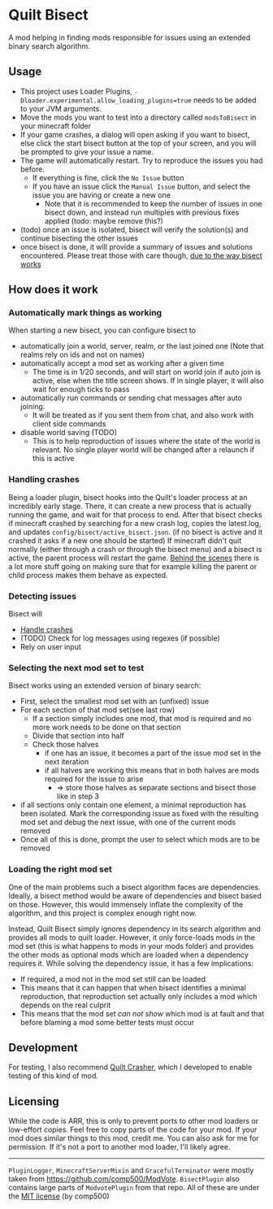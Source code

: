# Quilt Bisect

A mod helping in finding mods responsible for issues using an extended binary search algorithm.

## Usage

- This project uses Loader Plugins, `-Dloader.experimental.allow_loading_plugins=true` needs to be added to your JVM arguments.
- Move the mods you want to test into a directory called `modsToBisect` in your minecraft folder
- If your game crashes, a dialog will open asking if you want to bisect, else click the start bisect button at the top of your screen, and you will be prompted to give your issue a name. 
- The game will automatically restart. Try to reproduce the issues you had before.
  - If everything is fine, click the `No Issue` button
  - If you have an issue click the `Manual Issue` button, and select the issue you are having or create a new one
    - Note that it is recommended to keep the number of issues in one bisect down, and instead run multiples with previous fixes applied (todo: maybe remove this?)
- (todo) once an issue is isolated, bisect will verify the solution(s) and continue bisecting the other issues
- once bisect is done, it will provide a summary of issues and solutions encountered. Please treat those with care though, [due to the way bisect works](#loading-the-right-mod-set)

## How does it work
### Automatically mark things as working
When starting a new bisect, you can configure bisect to
- automatically join a world, server, realm, or the last joined one (Note that realms rely on ids and not on names)
- automatically accept a mod set as working after a given time
  - The time is in 1/20 seconds, and will start on world join if auto join is active, else when the title screen shows. If in single player, it will also wait for enough ticks to pass
- automatically run commands or sending chat messages after auto joining.
  - It will be treated as if you sent them from chat, and also work with client side commands
- disable world saving (TODO)
  - This is to help reproduction of issues where the state of the world is relevant. No single player world will be changed after a relaunch if this is active

### Handling crashes
Being a loader plugin, bisect hooks into the Quilt's loader process at an incredibly early stage.
There, it can create a new process that is actually running the game, and wait for that process to end.
After that bisect checks if minecraft crashed by searching for a new crash log, copies the latest.log, and updates `config/bisect/active_bisect.json`.
(if no bisect is active and it crashed it asks if a new one should be started)
If minecraft didn't quit normally (either through a crash or through the bisect menu) and a bisect is active, the parent process will restart the game.
[Behind the scenes](src/main/java/io/github/anonymous123_code/quilt_bisect/plugin/BisectPluginProcessManager.java) there is a lot more stuff going on making sure that for example killing the parent or child process makes them  behave as expected.

### Detecting issues
Bisect will
- [Handle crashes](#handling-crashes)
- (TODO) Check for log messages using regexes (if possible)
- Rely on user input

### Selecting the next mod set to test
Bisect works using an extended version of binary search:
- First, select the smallest mod set with an (unfixed) issue
- For each section of that mod set(see last row)
  - If a section simply includes one mod, that mod is required and no more work needs to be done on that section
  - Divide that section into half
  - Check those halves
    - if one has an issue, it becomes a part of the issue mod set in the next iteration
    - if all halves are working this means that in both halves are mods required for the issue to arise
      - => store those halves as separate sections and bisect those like in step 3
- if all sections only contain one element, a minimal reproduction has been isolated. Mark the corresponding issue as fixed with the resulting mod set and debug the next issue, with one of the current mods removed
- Once all of this is done, prompt the user to select which mods are to be removed

### Loading the right mod set
One of the main problems such a bisect algorithm faces are dependencies.
Ideally, a bisect method would be aware of dependencies and bisect based on those.
However, this would immensely inflate the complexity of the algorithm, and this project is complex enough right now.

Instead, Quilt Bisect simply ignores dependency in its search algorithm and provides all mods to quilt loader.
However, it only force-loads mods in the mod set (this is what happens to mods in your mods folder) and provides the other mods as optional mods which are loaded when a dependency requires it.
While solving the dependency issue, it has a few implications:
- If required, a mod not in the mod set still can be loaded
- This means that it can happen that when bisect identifies a minimal reproduction, that reproduction set actually only includes a mod which depends on the real culprit
- This means that the mod set *can not show* which mod is at fault and that before blaming a mod some better tests must occur

## Development

For testing, I also recommend [Quilt Crasher](https://github.com/anonymous123-code/quilt-crasher), which I developed to enable testing of this kind of mod.

## Licensing

While the code is ARR, this is only to prevent ports to other mod loaders or low-effort copies. Feel free to copy parts of the code for your mod. If your mod does similar things to this mod, credit me. You can also ask for me for permission. If it's not a port to another mod loader, I'll likely agree.

---

`PluginLogger`, `MinecraftServerMixin` and `GracefulTerminator` were mostly taken from https://github.com/comp500/ModVote.
`BisectPlugin` also contains large parts of `ModvotePlugin` from that repo.
All of these are under the [MIT license](Modvote-License) (by comp500)
